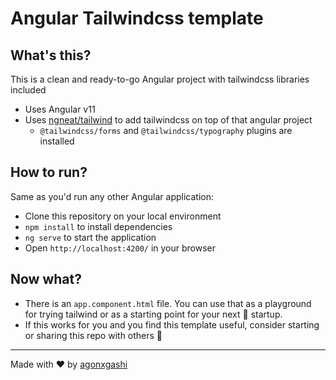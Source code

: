 # Angular Tailwindcss template

## What's this?
This is a clean and ready-to-go Angular project with tailwindcss libraries included

- Uses Angular v11
- Uses [ngneat/tailwind](https://github.com/ngneat/tailwind) to add tailwindcss on top of that angular project
    - `@tailwindcss/forms` and `@tailwindcss/typography` plugins are installed


## How to run?

Same as you'd run any other Angular application:
- Clone this repository on your local environment
- `npm install` to install dependencies
- `ng serve` to start the application
- Open `http://localhost:4200/` in your browser

## Now what?
- There is an `app.component.html` file. You can use that as a playground for trying tailwind or as a starting point for your next 🦄 startup.
- If this works for you and you find this template useful, consider starting or sharing this repo with others 🙈

---
Made with ❤ by [agonxgashi](https://t.me/agonxgashi)